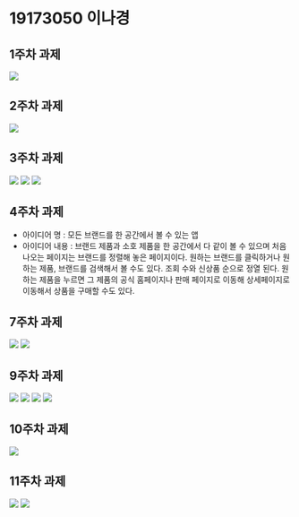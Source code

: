 # 19173050 이나경

## 1주차 과제
<img width="" height="" src="./png/19173050-1.PNG">

## 2주차 과제
<img width="" height="" src="./png/19173050-2.PNG">

## 3주차 과제
<img width="" height="" src="./png/19173050-3-1.PNG">
<img width="" height="" src="./png/19173050-3-2.PNG">
<img width="" height="" src="./png/19173050-3-3.PNG">

## 4주차 과제

 - 아이디어 명 : 모든 브랜드를 한 공간에서 볼 수 있는 앱
 - 아이디어 내용 : 브랜드 제품과 소호 제품을 한 공간에서 다 같이 볼 수 있으며 처음 나오는 페이지는 브랜드를 정렬해 놓은 페이지이다. 원하는 브랜드를 클릭하거나 원하는 제품, 브랜드를 검색해서 볼 수도 있다. 조회 수와 신상품 순으로 정열 된다. 원하는 제품을 누르면 그 제품의 공식 홈페이지나 판매 페이지로 이동해 상세페이지로 이동해서 상품을 구매할 수도 있다.

## 7주차 과제
<img width="" height="" src="./png/19173050-7-1.PNG">
<img width="" height="" src="./png/19173050-7-2.PNG">

## 9주차 과제
<img width="" height="" src="./png/19173050-9-1.PNG">
<img width="" height="" src="./png/19173050-9-2.PNG">
<img width="" height="" src="./png/19173050-9-3.PNG">
<img width="" height="" src="./png/19173050-9-4.PNG">

## 10주차 과제
<img width="" height="" src="./png/19173050-10.PNG">

## 11주차 과제
<img width="" height="" src="./png/19173050-11-1.PNG">
<img width="" height="" src="./png/19173050-11-2.PNG">

